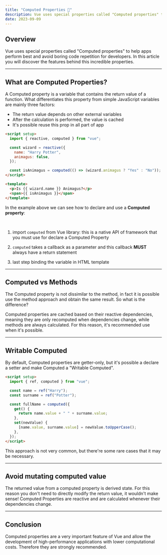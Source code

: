 ```yaml
---
title: "Computed Properties 🤙"
description: Vue uses special properties called "Computed properties" to help apps perform best and avoid boring code repetition for developers.
date: 2023-09-09 
---
```


## Overview

Vue uses special properties called "Computed properties" to help apps perform best and avoid boring code repetition for developers.
In this article you will discover the features behind this incredible properties.

---

## What are Computed Properties?

A Computed property is a variable that contains the return value of a function.
What differentiates this property from simple JavaScript variables are mainly three factors:

- The return value depends on other external variables
- After the calculation is performed, the value is cached
- It's possible reuse this prop in all part of app

```html
<script setup>
  import { reactive, computed } from "vue";

  const wizard = reactive({
    name: "Harry Potter",
    animagus: false,
  });

  const isAnimagus = computed(() => (wizard.animagus ? "Yes" : "No"));
</script>

<template>
  <p>Is {{ wizard.name }} Animagus?</p>
  <span>{{ isAnimagus }}</span>
</template>
```

In the example above we can see how to declare and use a **Computed property**:

<br />

1. import `computed` from Vue library: this is a native API of framework that you must use for declare a Computed Property

2. `computed` takes a callback as a parameter and this callback **MUST** always have a return statement
3. last step binding the variable in HTML template

---

## Computed vs Methods

The Computed property is not dissimilar to the method, in fact it is possible use the method approach and obtain the same result. So what is the difference?

Computed properties are cached based on their reactive dependencies, meaning they are only recomputed when dependencies change, while methods are always calculated.
For this reason, it's recommended use when it's possible.

---

## Writable Computed

By default, Computed properties are getter-only, but it's possible a declare a setter and make Computed a "Writable Computed".

```html
<script setup>
  import { ref, computed } from "vue";

  const name = ref("Harry");
  const surname = ref("Potter");

  const fullName = computed({
    get() {
      return name.value + " " + surname.value;
    },
    set(newValue) {
      [name.value, surname.value] = newValue.toUpperCase();
    },
  });
</script>
```

This approach is not very common, but there're some rare cases that it may be necessary.

---

## Avoid mutating computed value

The returned value from a computed property is derived state. For this reason you don't need to directly modify the return value, it wouldn't make sense!
Computed Properties are reactive and are calculated whenever their dependencies change.

---

## Conclusion

Computed properties are a very important feature of Vue and allow the development of high-performance applications with lower computational costs.
Therefore they are strongly recommended.

